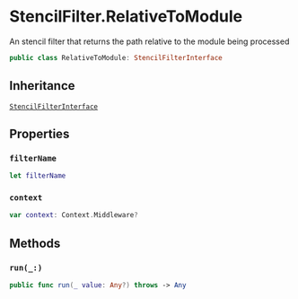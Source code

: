 # StencilFilter.RelativeToModule

An stencil filter that returns the path relative to the module being processed

``` swift
public class RelativeToModule: StencilFilterInterface
```

## Inheritance

[`StencilFilterInterface`](/StencilFilterInterface)

## Properties

### `filterName`

``` swift
let filterName
```

### `context`

``` swift
var context: Context.Middleware?
```

## Methods

### `run(_:)`

``` swift
public func run(_ value: Any?) throws -> Any
```
